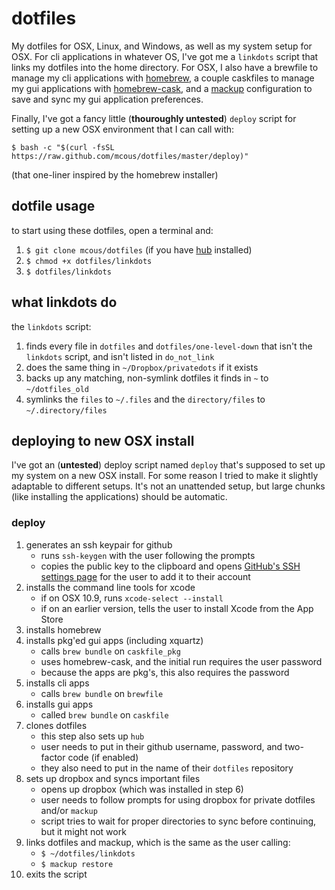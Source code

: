 # dotfiles
My dotfiles for OSX, Linux, and Windows, as well as my system setup for OSX. For cli applications in whatever OS, I've got me a `linkdots` script that links my dotfiles into the home directory. For OSX, I also have a brewfile to manage my cli applications with [homebrew](http://brew.sh), a couple caskfiles to manage my gui applications with [homebrew-cask](http://caskroom.io), and a [mackup](https://github.com/lra/mackup) configuration to save and sync my gui application preferences.

Finally, I've got a fancy little (**thouroughly untested**) `deploy` script for setting up a new OSX environment that I can call with:

`$ bash -c "$(curl -fsSL https://raw.github.com/mcous/dotfiles/master/deploy)"`

(that one-liner inspired by the homebrew installer)

## dotfile usage
to start using these dotfiles, open a terminal and:

1. `$ git clone mcous/dotfiles` (if you have [hub](https://hub.github.com) installed)
2. `$ chmod +x dotfiles/linkdots` 
3. `$ dotfiles/linkdots`

## what linkdots do
the `linkdots` script:

1. finds every file in `dotfiles` and `dotfiles/one-level-down` that isn't the `linkdots` script, and isn't listed in `do_not_link`
2. does the same thing in `~/Dropbox/privatedots` if it exists
3. backs up any matching, non-symlink dotfiles it finds in `~` to `~/dotfiles_old`
4. symlinks the `files` to `~/.files` and the `directory/files` to `~/.directory/files`

## deploying to new OSX install
I've got an (**untested**) deploy script named `deploy` that's supposed to set up my system on a new OSX install. For some reason I tried to make it slightly adaptable to different setups. It's not an unattended setup, but large chunks (like installing the applications) should be automatic.

### deploy
1. generates an ssh keypair for github
    * runs `ssh-keygen` with the user following the prompts
    * copies the public key to the clipboard and opens [GitHub's SSH settings page](https://github.com/settings/ssh) for the user to add it to their account
2. installs the command line tools for xcode
    * if on OSX 10.9, runs `xcode-select --install`
    * if on an earlier version, tells the user to install Xcode from the App Store
3. installs homebrew
4. installs pkg'ed gui apps (including xquartz)
    * calls `brew bundle` on `caskfile_pkg`
    * uses homebrew-cask, and the initial run requires the user password
    * because the apps are pkg's, this also requires the password
5. installs cli apps
    * calls `brew bundle` on `brewfile`
6. installs gui apps
    * called `brew bundle` on `caskfile`
7. clones dotfiles
    * this step also sets up `hub`
    * user needs to put in their github username, password, and two-factor code (if enabled)
    * they also need to put in the name of their `dotfiles` repository
8. sets up dropbox and syncs important files
    * opens up dropbox (which was installed in step 6)
    * user needs to follow prompts for using dropbox for private dotfiles and/or `mackup`
    * script tries to wait for proper directories to sync before continuing, but it might not work
9. links dotfiles and mackup, which is the same as the user calling:
    * `$ ~/dotfiles/linkdots`
    * `$ mackup restore`
10. exits the script
